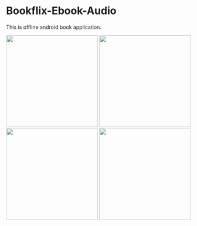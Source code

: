 # Bookflix-Ebook-Audio

This is offline android book application.

<img src="https://github.com/tarzan0420/Bookflix-Ebook-Audio/blob/main/Screenshots/Screenshot01.png" width="250"/> 
<img src="https://github.com/tarzan0420/Bookflix-Ebook-Audio/blob/main/Screenshots/Screenshot02.png" width="250"/> 
<img src="https://github.com/tarzan0420/Bookflix-Ebook-Audio/blob/main/Screenshots/Screenshot03.png" width="250"/> 
<img src="https://github.com/tarzan0420/Bookflix-Ebook-Audio/blob/main/Screenshots/Screenshot04.png" width="250"/> 
